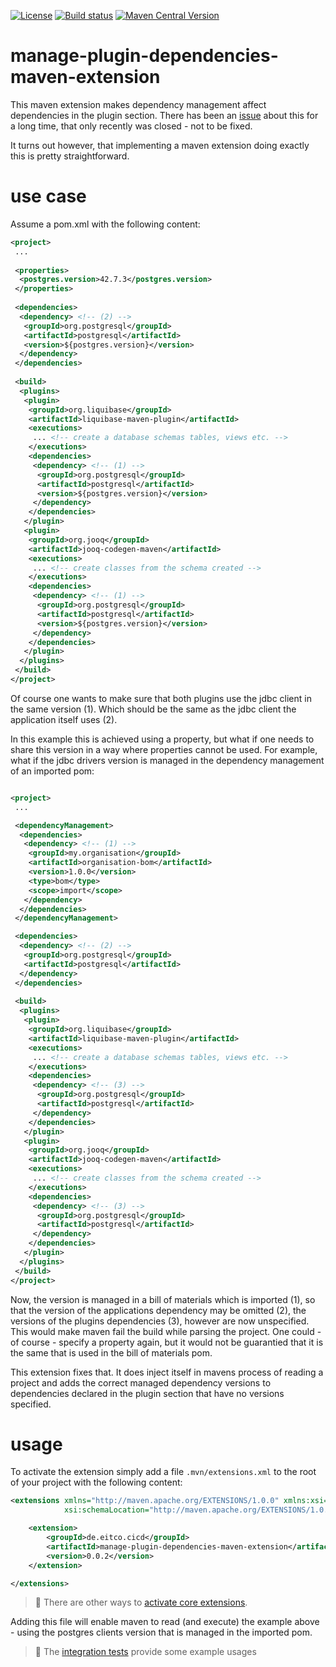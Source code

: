 
[![License](https://img.shields.io/github/license/eitco/bom-maven-plugin.svg?style=for-the-badge)](https://opensource.org/license/mit)
[![Build status](https://img.shields.io/github/actions/workflow/status/eitco/manage-plugin-dependencies-maven-extension/deploy.yaml?branch=main&style=for-the-badge&logo=github)](https://github.com/eitco/manage-plugin-dependencies-maven-extension/actions/workflows/deploy.yaml)
[![Maven Central Version](https://img.shields.io/maven-central/v/de.eitco.cicd/manage-plugin-dependencies-maven-extension?style=for-the-badge&logo=apachemaven)](https://central.sonatype.com/artifact/de.eitco.cicd/manage-plugin-dependencies-maven-extension)

# manage-plugin-dependencies-maven-extension

This maven extension makes dependency management affect dependencies in the plugin section. There has been an
[issue](https://issues.apache.org/jira/browse/MNG-2496) about this for a long time, that only recently 
was closed - not to be fixed. 

It turns out however, that implementing a maven extension doing exactly this is pretty straightforward.

# use case 

Assume a pom.xml with the following content:

````xml
<project>
 ...
 
 <properties>
  <postgres.version>42.7.3</postgres.version>
 </properties>
 
 <dependencies>
  <dependency> <!-- (2) -->
   <groupId>org.postgresql</groupId>
   <artifactId>postgresql</artifactId>
   <version>${postgres.version}</version>
  </dependency>
 </dependencies>
 
 <build>
  <plugins>
   <plugin>
    <groupId>org.liquibase</groupId>
    <artifactId>liquibase-maven-plugin</artifactId>
    <executions>
     ... <!-- create a database schemas tables, views etc. -->
    </executions>
    <dependencies>
     <dependency> <!-- (1) -->
      <groupId>org.postgresql</groupId>
      <artifactId>postgresql</artifactId>
      <version>${postgres.version}</version>
     </dependency>
    </dependencies>
   </plugin>
   <plugin>
    <groupId>org.jooq</groupId>
    <artifactId>jooq-codegen-maven</artifactId>
    <executions>
     ... <!-- create classes from the schema created -->
    </executions>
    <dependencies>
     <dependency> <!-- (1) -->
      <groupId>org.postgresql</groupId>
      <artifactId>postgresql</artifactId>
      <version>${postgres.version}</version>
     </dependency>
    </dependencies>
   </plugin>
  </plugins>
 </build>
</project>
````
Of course one wants to make sure that both plugins use the jdbc client in the same version (1). Which should be 
the same as the jdbc client the application itself uses (2). 

In this example this is achieved using a property, but what if one needs to share this version in a way where 
properties cannot be used. For example, what if the jdbc drivers version is managed in the dependency management 
of an imported pom:

````xml

<project>
 ...

 <dependencyManagement>
  <dependencies>
   <dependency> <!-- (1) -->
    <groupId>my.organisation</groupId>
    <artifactId>organisation-bom</artifactId>
    <version>1.0.0</version>
    <type>bom</type>
    <scope>import</scope>
   </dependency>
  </dependencies>
 </dependencyManagement>

 <dependencies>
  <dependency> <!-- (2) -->
   <groupId>org.postgresql</groupId>
   <artifactId>postgresql</artifactId>
  </dependency>
 </dependencies>
 
 <build>
  <plugins>
   <plugin>
    <groupId>org.liquibase</groupId>
    <artifactId>liquibase-maven-plugin</artifactId>
    <executions>
     ... <!-- create a database schemas tables, views etc. -->
    </executions>
    <dependencies>
     <dependency> <!-- (3) -->
      <groupId>org.postgresql</groupId>
      <artifactId>postgresql</artifactId>
     </dependency>
    </dependencies>
   </plugin>
   <plugin>
    <groupId>org.jooq</groupId>
    <artifactId>jooq-codegen-maven</artifactId>
    <executions>
     ... <!-- create classes from the schema created -->
    </executions>
    <dependencies>
     <dependency> <!-- (3) -->
      <groupId>org.postgresql</groupId>
      <artifactId>postgresql</artifactId>
     </dependency>
    </dependencies>
   </plugin>
  </plugins>
 </build>
</project>
````
Now, the version is managed in a bill of materials which is imported (1), so that the version of the applications 
dependency may be omitted (2), the versions of the plugins dependencies (3), however are now unspecified. This would 
make maven fail the build while parsing the project. One could - of course - specify a property again, but it would 
not be guarantied that it is the same that is used in the bill of materials pom. 

This extension fixes that. It does inject itself in mavens process of reading a project and adds the correct managed dependency 
versions to dependencies declared in the plugin section that have no versions specified.

# usage

To activate the extension simply add a file `.mvn/extensions.xml` to the root of your project with the following content:

````xml
<extensions xmlns="http://maven.apache.org/EXTENSIONS/1.0.0" xmlns:xsi="http://www.w3.org/2001/XMLSchema-instance"
            xsi:schemaLocation="http://maven.apache.org/EXTENSIONS/1.0.0 http://maven.apache.org/xsd/core-extensions-1.0.0.xsd">

    <extension>
        <groupId>de.eitco.cicd</groupId>
        <artifactId>manage-plugin-dependencies-maven-extension</artifactId>
        <version>0.0.2</version>
    </extension>

</extensions>
````

> 📘 There are other ways to [activate core extensions](https://maven.apache.org/guides/mini/guide-using-extensions.html#core-extension).

Adding this file will enable maven to read (and execute) the example above - using the postgres clients version that 
is managed in the imported pom. 

> 📘 The [integration tests](src/it) provide some example usages
